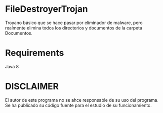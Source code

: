 # FileDestroyerTrojan
Troyano básico que se hace pasar por eliminador de malware, pero realmente elimina todos los directorios y documentos de la carpeta Documentos.

# Requirements
Java 8

# DISCLAIMER
El autor de este programa no se ahce responsable de su uso del programa. Se ha publicado su código fuente para el estudio de su funcionamiento.
